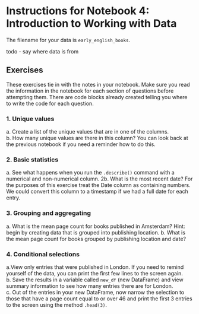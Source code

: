 # Instructions for Notebook 4: Introduction to Working with Data

The filename for your data is ```early_english_books```.

todo - say where data is from

## Exercises
These exercises tie in with the notes in your notebook. Make sure you read the information in the notebook for each section of questions before attempting them. There are code blocks already created telling you where to write the code for each question.

### 1. Unique values
a. Create a list of the unique values that are in one of the columns.  
b. How many unique values are there in this column? You can look back at the previous notebook if you need a reminder how to do this.  

### 2. Basic statistics
a. See what happens when you run the ```.describe()``` command with a numerical and non-numerical column.
2b. What is the most recent date? 
For the purposes of this exercise treat the Date column as containing numbers. We could convert this column to a timestamp if we had a full date for each entry.

### 3. Grouping and aggregating
a. What is the mean page count for books published in Amsterdam? Hint: begin by creating data that is grouped into publishing location. 
b. What is the mean page count for books grouped by publishing location and date?   

### 4. Conditional selections
a.View only entries that were published in London. If you need to remind yourself of the data, you can print the first few lines to the   screen again.  
b. Save the results in a variable called `new_df` (new DataFrame) and view summary information to see how many entries there are for London.  
c. Out of the entries in your new DataFrame, now narrow the selection to those that have a page count equal to or over 46 and print the first 3 entries to the screen using the method ```.head(3)```.    
